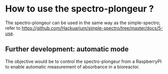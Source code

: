 # How to use the spectro-plongeur ?

The spectro-plongeur can be used in the same way as the simple-spectro; refer to https://github.com/Hackuarium/simple-spectro/tree/master/docs/5-use. 

## Further development: automatic mode

The objective would be to control the spectro-plongeur from a RaspberryPI to enable automatic measurement of absorbance in a bioreactor. 

